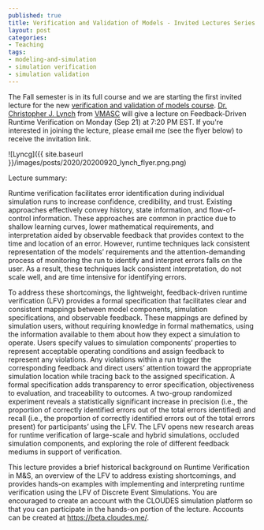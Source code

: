 ```yaml
--- 
published: true
title: Verification and Validation of Models - Invited Lectures Series #1
layout: post
categories: 
- Teaching
tags:
- modeling-and-simulation
- simulation verification
- simulation validation
---
```


The Fall semester is in its full course and we are starting the first invited lecture for the new [verification and validation of models course](http://hamdikavak.com/course-v-and-v/). [Dr. Christopher J. Lynch](https://www.odu.edu/directory/people/c/clync008#https://www.odu.edu/directory/people/c/clync008) from [VMASC](https://www.odu.edu/vmasc) will give a lecture on Feedback-Driven Runtime Verification on Monday (Sep 21) at 7:20 PM EST. If you're interested in joining the lecture, please email me (see the flyer below) to receive the invitation link.

![Lyncg]({{ site.baseurl }}/images/posts/2020/20200920_lynch_flyer.png.png)


Lecture summary:  

Runtime verification facilitates error identification during individual simulation runs to increase confidence, credibility, and trust. Existing approaches effectively convey history, state information, and flow-of-control information. These approaches are common in practice due to shallow learning curves, lower mathematical requirements, and interpretation aided by observable feedback that provides context to the time and location of an error. However, runtime techniques lack consistent representation of the models’ requirements and the attention-demanding process of monitoring the run to identify and interpret errors falls on the user. As a result, these techniques lack consistent interpretation, do not scale well, and are time intensive for identifying errors.

To address these shortcomings, the lightweight, feedback-driven runtime verification (LFV) provides a formal specification that facilitates clear and consistent mappings between model components, simulation specifications, and observable feedback. These mappings are defined by simulation users, without requiring knowledge in formal mathematics, using the information available to them about how they expect a simulation to operate. Users specify values to simulation components’ properties to represent acceptable operating conditions and assign feedback to represent any violations. Any violations within a run trigger the corresponding feedback and direct users’ attention toward the appropriate simulation location while tracing back to the assigned specification. A formal specification adds transparency to error specification, objectiveness to evaluation, and traceability to outcomes. A two-group randomized experiment reveals a statistically significant increase in precision (i.e., the proportion of correctly identified errors out of the total errors identified) and recall (i.e., the proportion of correctly identified errors out of the total errors present) for participants’ using the LFV. The LFV opens new research areas for runtime verification of large-scale and hybrid simulations, occluded simulation components, and exploring the role of different feedback mediums in support of verification.

This lecture provides a brief historical background on Runtime Verification in M&S, an overview of the LFV to address existing shortcomings, and provides hands-on examples with implementing and interpreting runtime verification using the LFV of Discrete Event Simulations. You are encouraged to create an account with the CLOUDES simulation platform so that you can participate in the hands-on portion of the lecture. Accounts can be created at https://beta.cloudes.me/.

